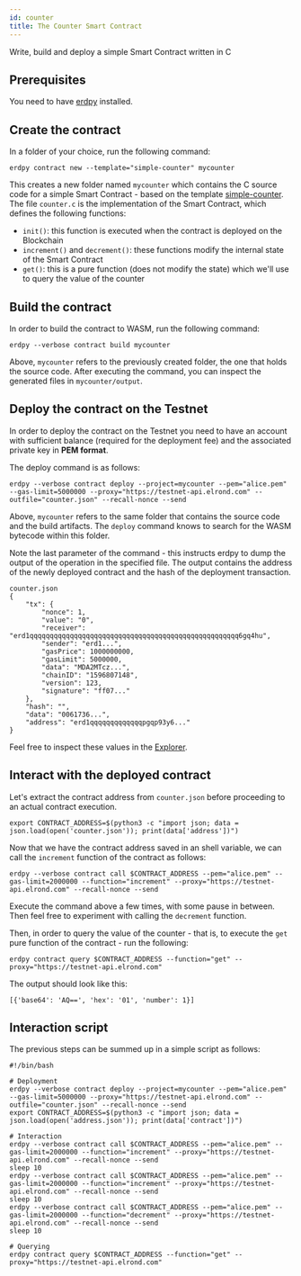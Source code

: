 ```yaml
---
id: counter
title: The Counter Smart Contract
---
```


Write, build and deploy a simple Smart Contract written in C

## **Prerequisites**

You need to have [erdpy](https://docs.elrond.com/tools/erdpy) installed.

## **Create the contract**

In a folder of your choice, run the following command:



```
erdpy contract new --template="simple-counter" mycounter
```

This creates a new folder named `mycounter` which contains the C source code for a simple Smart Contract - based on the template [simple-counter](https://github.com/ElrondNetwork/sc-examples/tree/master/simple-counter). The file `counter.c` is the implementation of the Smart Contract, which defines the following functions:

- `init()`: this function is executed when the contract is deployed on the Blockchain
- `increment()` and `decrement()`: these functions modify the internal state of the Smart Contract 
- `get()`: this is a pure function (does not modify the state) which we'll use to query the value of the counter

## **Build the contract**

In order to build the contract to WASM, run the following command:



```
erdpy --verbose contract build mycounter
```

Above, `mycounter` refers to the previously created folder, the one that holds the source code. After executing the command, you can inspect the generated files in `mycounter/output`.

## **Deploy the contract on the Testnet**

In order to deploy the contract on the Testnet you need to have an account with sufficient balance (required for the deployment fee) and the associated private key in **PEM format**.

The deploy command is as follows:



```
erdpy --verbose contract deploy --project=mycounter --pem="alice.pem" --gas-limit=5000000 --proxy="https://testnet-api.elrond.com" --outfile="counter.json" --recall-nonce --send
```

Above, `mycounter` refers to the same folder that contains the source code and the build artifacts. The `deploy` command knows to search for the WASM bytecode within this folder.

Note the last parameter of the command - this instructs erdpy to dump the output of the operation in the specified file. The output contains the address of the newly deployed contract and the hash of the deployment transaction.



```
counter.json
{
    "tx": {
        "nonce": 1,
        "value": "0",
        "receiver": "erd1qqqqqqqqqqqqqqqqqqqqqqqqqqqqqqqqqqqqqqqqqqqqqqqqqqqq6gq4hu",
        "sender": "erd1...",
        "gasPrice": 1000000000,
        "gasLimit": 5000000,
        "data": "MDA2MTcz...",
        "chainID": "1596807148",
        "version": 123,
        "signature": "ff07..."
    },
    "hash": "",
    "data": "0061736...",
    "address": "erd1qqqqqqqqqqqqqpgqp93y6..."
}

```

Feel free to inspect these values in the [Explorer](https://explorer.elrond.com/).

## **Interact with the deployed contract**

Let's extract the contract address from `counter.json` before proceeding to an actual contract execution.



```
export CONTRACT_ADDRESS=$(python3 -c "import json; data = json.load(open('counter.json')); print(data['address'])")
```

Now that we have the contract address saved in an shell variable, we can call the `increment` function of the contract as follows:



```
erdpy --verbose contract call $CONTRACT_ADDRESS --pem="alice.pem" --gas-limit=2000000 --function="increment" --proxy="https://testnet-api.elrond.com" --recall-nonce --send
```

Execute the command above a few times, with some pause in between. Then feel free to experiment with calling the `decrement` function.

Then, in order to query the value of the counter - that is, to execute the `get` pure function of the contract - run the following:



```
erdpy contract query $CONTRACT_ADDRESS --function="get" --proxy="https://testnet-api.elrond.com"
```

The output should look like this:



```
[{'base64': 'AQ==', 'hex': '01', 'number': 1}]
```

## **Interaction script**

The previous steps can be summed up in a simple script as follows:



```
#!/bin/bash

# Deployment
erdpy --verbose contract deploy --project=mycounter --pem="alice.pem" --gas-limit=5000000 --proxy="https://testnet-api.elrond.com" --outfile="counter.json" --recall-nonce --send
export CONTRACT_ADDRESS=$(python3 -c "import json; data = json.load(open('address.json')); print(data['contract'])")

# Interaction
erdpy --verbose contract call $CONTRACT_ADDRESS --pem="alice.pem" --gas-limit=2000000 --function="increment" --proxy="https://testnet-api.elrond.com" --recall-nonce --send
sleep 10
erdpy --verbose contract call $CONTRACT_ADDRESS --pem="alice.pem" --gas-limit=2000000 --function="increment" --proxy="https://testnet-api.elrond.com" --recall-nonce --send
sleep 10
erdpy --verbose contract call $CONTRACT_ADDRESS --pem="alice.pem" --gas-limit=2000000 --function="decrement" --proxy="https://testnet-api.elrond.com" --recall-nonce --send
sleep 10

# Querying
erdpy contract query $CONTRACT_ADDRESS --function="get" --proxy="https://testnet-api.elrond.com"
```